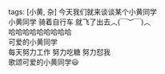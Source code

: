  tags: [小黄, 杂] 
今天我们就来谈谈某个小黄同学  
小黄同学 骑着自行车 就飞了出去︿(￣︶￣)︿   
哈哈哈哈哈哈哈哈哈  
可爱的小黄同学  
每天努力工作 努力吃糖 努力怼我  
歌颂可爱的小黄同学:smiley: